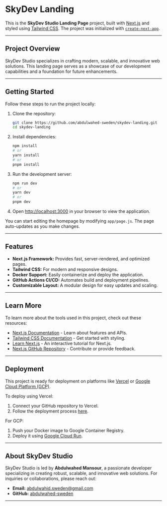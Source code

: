 
# SkyDev Landing

This is the **SkyDev Studio Landing Page** project, built with [Next.js](https://nextjs.org) and styled using [Tailwind CSS](https://tailwindcss.com). The project was initialized with [`create-next-app`](https://github.com/vercel/next.js/tree/canary/packages/create-next-app).

---

## Project Overview

SkyDev Studio specializes in crafting modern, scalable, and innovative web solutions. This landing page serves as a showcase of our development capabilities and a foundation for future enhancements.

---

## Getting Started

Follow these steps to run the project locally:

1. Clone the repository:
   ```bash
   git clone https://github.com/abdulwahed-sweden/skydev-landing.git
   cd skydev-landing
   ```

2. Install dependencies:
   ```bash
   npm install
   # or
   yarn install
   # or
   pnpm install
   ```

3. Run the development server:
   ```bash
   npm run dev
   # or
   yarn dev
   # or
   pnpm dev
   ```

4. Open [http://localhost:3000](http://localhost:3000) in your browser to view the application.

You can start editing the homepage by modifying `app/page.js`. The page auto-updates as you make changes.

---

## Features

- **Next.js Framework:** Provides fast, server-rendered, and optimized pages.
- **Tailwind CSS:** For modern and responsive designs.
- **Docker Support:** Easily containerize and deploy the application.
- **GitHub Actions CI/CD:** Automates build and deployment pipelines.
- **Customizable Layout:** A modular design for easy updates and scaling.

---

## Learn More

To learn more about the tools used in this project, check out these resources:

- [Next.js Documentation](https://nextjs.org/docs) - Learn about features and APIs.
- [Tailwind CSS Documentation](https://tailwindcss.com/docs) - Get started with styling.
- [Learn Next.js](https://nextjs.org/learn) - An interactive tutorial for Next.js.
- [Next.js GitHub Repository](https://github.com/vercel/next.js) - Contribute or provide feedback.

---

## Deployment

This project is ready for deployment on platforms like [Vercel](https://vercel.com) or [Google Cloud Platform (GCP)](https://cloud.google.com/). 

To deploy using Vercel:
1. Connect your GitHub repository to Vercel.
2. Follow the deployment process [here](https://vercel.com/new?utm_medium=default-template&filter=next.js&utm_source=create-next-app&utm_campaign=create-next-app-readme).

For GCP:
1. Push your Docker image to Google Container Registry.
2. Deploy it using [Google Cloud Run](https://cloud.google.com/run).

---

## About SkyDev Studio

SkyDev Studio is led by **Abdulwahed Mansour**, a passionate developer specializing in creating robust, scalable, and innovative web solutions. For inquiries or collaborations, please reach out:

- **Email:** [abdulwahid.sweden@gmail.com](mailto:abdulwahid.sweden@gmail.com)
- **GitHub:** [abdulwahed-sweden](https://github.com/abdulwahed-sweden)

---
